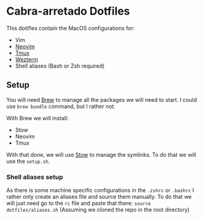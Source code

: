# Cabra-arretado Dotfiles
This dotifles contain the MacOS configurations for:
* Vim
* [Neovim](https://neovim.io)
* [Tmux](https://github.com/tmux/tmux/wiki)
* [Wezterm](https://wezfurlong.org/wezterm/index.html)
* Shell aliases (Bash or Zsh required)

## Setup
You will need [Brew](https://brew.sh) to manage all the packages we will need to start. I could use `brew bundle` command, but I rather not.

With Brew we will install:

* Stow
* Neovim
* Tmux

With that done, we will use [Stow](https://dbeley.ovh/en/post/2021/01/09/easily-manage-your-linux-config-files-with-stow/) to manage the symlinks. To do that we will use the `setup.sh`.

### Shell aliases setup
As there is some machine specific configurations in the `.zshrc` or `.bashrc` I rather only create an aliases file and source them manually.
To do that we will just need go to the `rc` file and paste that there:
``` source dotfiles/aliases.sh ```
(Assuming we cloned the repo in the root directory)
